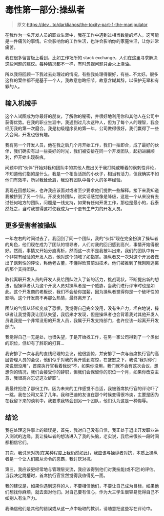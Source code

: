 # 毒性第一部分:操纵者

> 原文:[https://dev . to/darkliahos/the-toxity-part-1-the-manipulator](https://dev.to/darkliahos/the-toxicity-part-1-the-manipulator)

在我作为一名开发人员的职业生涯中，我在工作中遇到过相当数量的坏人，这可能是一件痛苦的事情。它会影响你的工作生活，也许会影响你的家庭生活，让你非常痛苦。

我在很多留言板上看到，比如工作场所的 stack exchange，人们在这里寻求解决这些问题的建议。每种情况都不一样，有时忽视问题只会火上浇油。

所以我将回顾一下我过去处理过的情况，有些我处理得很好，有些...不太好。很多这样的案件都不是基于一个人，我故意忽略细节，故意含糊其辞，以保护无辜和有罪的人。

## 输入机械手

这个人试图成为你最好的朋友，了解你的秘密，并很好地利用你和其他人在公司中获得优势。在我的职业生涯中，我遇到过几次这种人，但为了每个人的理智，我会经历我的第一次磨合。我是初级程序员的第一年，公司做得很好，我们赢得了一些大合同，开发也很有趣。

我有另一个开发人员，他在我之后几个月开始工作，我们一拍即合，成了最好的伙伴，我们确实有过一些美好的时光，我们被安排在同一个开发团队，起初进展顺利，但开始出现裂痕。

问题中的“伙伴”开始对我和团队中的其他人做出关于我打盹或睡着的讽刺性评论，不知道他们指的是什么，我是一个相当活跃的小伙子，相当有活力，但我确实不如他们有效率，所以我耸耸肩，我没有团队中每个人的多年经验。

我现在回想起来，也许我应该面对或者至少要求他们提供一些解释。接下来我知道我被挤到了另一个队。开发支持团队，说实话感觉像是降级，这是一个从来没有去过任何地方的团队，问题是一线支持，如果有任何开发工作，那也是最小的，我泰然处之，当时我觉得这将使我成为一个更有生产力的开发人员。

## 更多受害者被操纵

一年左右的时间过去了，我回到了同一个团队，我的“伙伴”现在完全扮演了操纵者的角色，他们现在成为了团队的领导者，人们对我的回归感到高兴，事情开始得很好。然而，事情又开始分崩离析，然而这一次不是我被叫出来，我们的团队中有一个非常有经验的开发人员，他对这个领域了如指掌。操纵者又一次对这个开发者做出了讽刺性的评论，称他老古董，不懂得欣赏前沿技术，他们被推到了我刚刚逃离的那个支持团队。

取代离职开发人员的开发人员给团队注入了新的活力，挑战现状，不断提出新的想法，但操纵者认为这个开发人员对操纵者是一个威胁，当我们进行评审时也是如此。这个开发商的老板说，我们不会给你加薪，因为操纵者觉得你是一个破坏性的影响，这个开发商不再那么热情，最终离开了。

团队的气氛从轻松变成了恐惧，我觉得自己完全没用，没有生产力，坦白地说，操纵者让我觉得我让团队失望，我后来才发现，但是操纵者也会背着我对其他开发人员说我是一个非常没用的开发人员，我属于开发支持部门，也许应该一起离开开发部门。

我觉得自己一无是处，也很失望，于是开始找工作，在另一家公司得到了一个类似的职位，但却有了辞职的打算...

我安排了一次与我的直线经理的会议，他很震惊，并安排了一次与首席执行官的高层管理人员的会议，他们似乎对我的离开感到震惊，在盛怒之下，我说“我对你们来说很没用”，首席执行官看着我说“不，如果你没用，我们就不会有这次会议，想想你的情况，我们会接受你的辞职，但我们会保留你的职位一个月，如果你改变主意，我很高兴忘记这次辞职”。

我最终拒绝了那份工作，因为未来的工作感觉不合适，我被首席执行官的评论吓了一跳。我在公司又呆了几年。我和巴迪的友谊在那个时候变得很冷淡，主要是因为在我留下来的谈判中，我要求我转会到另一个团队，他们认为这是一种侮辱。

## 结论

我在处理这件事上的错误是，首先，我对自己没有自信，我正处于退出开发职业进入测试的边缘。我让操纵者的想法进入了我的头脑，老实说，我后来很长一段时间都相信它们。

其次，我讨厌对抗(在某种程度上我仍然如此)，我应该与操纵者对抗，本质上操纵者是一个让人们服从命令的恶霸，我讨厌对抗。

第三，我应该更经常地与管理层交流，我应该得到他们对我技能(或不足)的评估。当我决定跳槽时，首席执行官显然觉得我值得见一面。

我的建议是，如果你遇到这样的人，不要相信他们，不要让自己成为目标，如果他们想找你麻烦，就去面对他们。对自己要有信心，作为大三学生很容易觉得自己不如别人有生产力。

我确信他们是其他的错误或从这一点中吸取的教训，请随意把这些写在评论中。